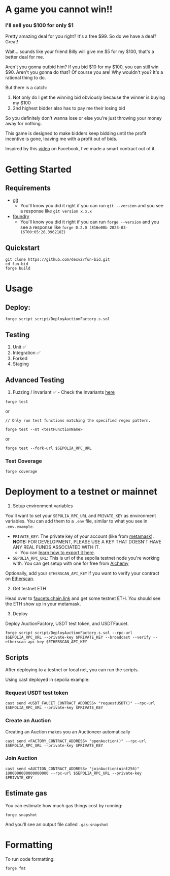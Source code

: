 # A game you cannot win!!

### I'll sell you $100 for only $1

Pretty amazing deal for you right? It's a free $99. So do we have a deal? Great!

Wait... sounds like your friend Billy will give me $5 for my $100, that's a better deal for me.

Aren't you gonna outbid him? If you bid $10 for my $100, you can still win $90. Aren't you gonna do that? Of course you are! Why wouldn't you? It's a rational thing to do.

But there is a catch:

1. Not only do I get the winning bid obviously because the winner is buying my $100
2. 2nd highest bidder also has to pay me their losing bid

So you definitely don't wanna lose or else you're just throwing your money away for nothing.

This game is designed to make bidders keep bidding until the profit incentive is gone, leaving me with a profit out of bids.

Inspired by this [video](https://www.facebook.com/VsauceTwo/videos/862570687923464/?vh=e&mibextid=UVffzb) on Facebook, I've made a smart contract out of it.


# Getting Started

## Requirements

- [git](https://git-scm.com/book/en/v2/Getting-Started-Installing-Git)
  - You'll know you did it right if you can run `git --version` and you see a response like `git version x.x.x`
- [foundry](https://getfoundry.sh/)
  - You'll know you did it right if you can run `forge --version` and you see a response like `forge 0.2.0 (816e00b 2023-03-16T00:05:26.396218Z)`


## Quickstart

```
git clone https://github.com/dexv2/fun-bid.git
cd fun-bid
forge build
```

# Usage

## Deploy:

```
forge script script/DeployAuctionFactory.s.sol
```

## Testing

1. Unit ✅
2. Integration ✅
3. Forked
4. Staging

## Advanced Testing
1. Fuzzing / Invariant ✅ - Check the Invariants [here](test/fuzz/Invariants.md)

```
forge test
```

or 

```
// Only run test functions matching the specified regex pattern.

forge test --mt <testFunctionName>
```

or

```
forge test --fork-url $SEPOLIA_RPC_URL
```

### Test Coverage

```
forge coverage
```

# Deployment to a testnet or mainnet


1. Setup environment variables

You'll want to set your `SEPOLIA_RPC_URL` and `PRIVATE_KEY` as environment variables. You can add them to a `.env` file, similar to what you see in `.env.example`.

- `PRIVATE_KEY`: The private key of your account (like from [metamask](https://metamask.io/)). **NOTE:** FOR DEVELOPMENT, PLEASE USE A KEY THAT DOESN'T HAVE ANY REAL FUNDS ASSOCIATED WITH IT.
  - You can [learn how to export it here](https://metamask.zendesk.com/hc/en-us/articles/360015289632-How-to-Export-an-Account-Private-Key).
- `SEPOLIA_RPC_URL`: This is url of the sepolia testnet node you're working with. You can get setup with one for free from [Alchemy](https://alchemy.com/?a=673c802981)

Optionally, add your `ETHERSCAN_API_KEY` if you want to verify your contract on [Etherscan](https://etherscan.io/).

2. Get testnet ETH

Head over to [faucets.chain.link](https://faucets.chain.link/) and get some testnet ETH. You should see the ETH show up in your metamask.

3. Deploy

Deploy AuctionFactory, USDT test token, and USDTFaucet.

```
forge script script/DeployAuctionFactory.s.sol --rpc-url $SEPOLIA_RPC_URL --private-key $PRIVATE_KEY --broadcast --verify --etherscan-api-key $ETHERSCAN_API_KEY
```

## Scripts

After deploying to a testnet or local net, you can run the scripts. 

Using cast deployed in sepolia example: 

### Request USDT test token

```
cast send <USDT_FAUCET_CONTRACT_ADDRESS> "requestUSDT()" --rpc-url $SEPOLIA_RPC_URL --private-key $PRIVATE_KEY
```

### Create an Auction

Creating an Auction makes you an Auctioneer automatically

```
cast send <FACTORY_CONTRACT_ADDRESS> "openAuction()" --rpc-url $SEPOLIA_RPC_URL --private-key $PRIVATE_KEY
```

### Join Auction

```
cast send <AUCTION_CONTRACT_ADDRESS> "joinAuction(uint256)" 1000000000000000000 --rpc-url $SEPOLIA_RPC_URL --private-key $PRIVATE_KEY
```

## Estimate gas

You can estimate how much gas things cost by running:

```
forge snapshot
```

And you'll see an output file called `.gas-snapshot`


# Formatting


To run code formatting:
```
forge fmt
```
